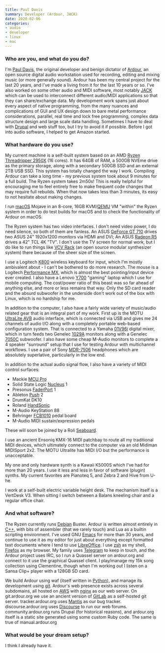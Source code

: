 ```yaml
---
title: Paul Davis
summary: Developer (Ardour, JACK) 
date: 2020-02-06
categories:
- audio
- developer 
- linux
- mac
---
```


### Who are you, and what do you do?

I'm [Paul Davis](http://equalarea.com/paul/ "Paul's website."), the original developer and benign dictator of [Ardour][], an open source digital audio workstation used for recording, editing and mixing music (or more generally sound). Ardour has been my central project for the last 20 years, and I've made a living from it for the last 10 years or so. I've also worked on some other audio and MIDI software, most notably [JACK][] which can be used to interconnect different audio/MIDI applications so that they can share/exchange data. My development work spans just about every aspect of native programming, from the many nuances and complications of GUI and UX design down to bare metal performance considerations, parallel, real time and lock free programming, complex data structure design and large scale data handling. Sometimes I have to deal with [Drupal][] and web stuff too, but I try to avoid it if possible. Before I got into audio software, I helped to get Amazon started.

### What hardware do you use?

My current machine is a self-built system based on an AMD [Ryzen Threadripper 2950X][ryzen-threadripper-2950x] (16 cores). It has 64GB of RAM, a 500GB NVEme drive as the primary storage, along with a secondary 500GB SSD and an external 2TB USB SSD. This system has totally changed the way I work. Compiling Ardour can take a long time - my previous system took about 9 minutes for a full build. The Ryzen system takes 2m50s! This is really helpful for encouraging me to feel entirely free to make frequent code changes that may require full rebuilds. When that now takes less than 3 minutes, its easy to not hesitate about making changes.

I run [macOS][] Mojave in an 8-core, 16GB KVM/[QEMU][] VM "within" the Ryzen system in order to do test builds for macOS and to check the functionality of Ardour on macOS.

The Ryzen system has two video interfaces. I don't need video power, I do need silence, so both of them are fanless. An ASUS [GeForce GT 710][geforce-gt-710] drives two ASUS 24" 1920x1200 monitors via HDMI and DVI; An ASUS [Radeon R5][radeon-r5-230] drives a 42" TCL 4K "TV". I don't use the TV screen for normal work, but I do like to run things like [VCV Rack][vcv-rack] (an open source modular synthesizer system) there because of the sheer size of the screen.

I use a Logitech [K800][] wireless keyboard for input, which I'm mostly ambivalent about - I can't be bothered to do more research. The mouse is a Logitech [Performance MX][performance-mouse-mx], which is almost the best pointing/input device ever created. I also have a Lenovo [Y700][ideapad-y700] "gaming" laptop which I use for mobile computing. The cost/power ratio of this beast was so far ahead of anything else, and more or less remains that way. Only the SD card reader and the absurd subwoofer in the underside don't work out of the box with Linux, which is no hardship for me.

In addition to the computer, I also have a fairly wide variety of music/audio related gear that is an integral part of my work. First up is the MOTU [UltraLite AVB][ultralite-avb] audio interface, which is connected via USB and gives me 24 channels of audio I/O along with a completely portable web-based configuration system. That is connected to a Yamaha [01V96i][] digital mixer, which in turn feeds two Genelec [1029A][] monitors along with a Genelec [7050C][] subwoofer. I also have some cheap M-Audio monitors to complete a 4 speaker "surround" setup that I use for testing Ardour with multichannel workflows. I use a pair of Sony [MDR-7506][] headphones which are absolutely superlative, particularly in the low end.

In addition to the actual audio signal flow, I also have a variety of MIDI control surfaces:

  - Mackie [MCU Pro][mcu-pro]
  - Solid State Logic [Nucleus][] 1
  - Presonus [FaderPort][] 1
  - Ableton [Push][] 2
  - DrumKat DK10
  - Roland [HandSonic][handsonic-hpd-20]
  - M-Audio KeyStation 88
  - Behringer [FCB1010][] pedal board
  - M-Audio MIDI sustain/expression pedals

These will soon be joined by a Roli [Seaboard][].

I use an ancient Ensoniq KMX-16 MIDI patchbay to route all my traditional MIDI devices, which ultimately connect to the computer via an old Midiman MIDISport 2x2. The MOTU Ultralite has MIDI I/O but the performance is unacceptable.

My one and only hardware synth is a Kawaii K5000S which I've had for more than 20 years. I use it less and less in favor of software (plugin) synths. My current favorites are Pianoteq 5, and Zebra 2 and Hive from U-he.

I work at a self-built electric variable height desk. The mechanism itself is a VertDesk V3. When sitting I switch between a Balans kneeling chair and a regular office chair. 

### And what software?

The Ryzen currently runs [Debian][] Buster. Ardour is written almost entirely in [C++][c-plusplus], with bits of assembler (that we rarely touch) and Lua as a builtin scripting environment. I've used GNU [Emacs][] for more than 30 years, and continue to use it as my editor for just about everything except formatted text documents where I tend to use [LibreOffice][]. I use [zsh][] as my shell, [Firefox][] as my browser. My family uses [Telegram][] to keep in touch, and the Ardour project uses IRC, so I run a Quassel server on ardour.org and connect to it use the graphical Quassel client. I play/manage my 15k song collection using Clementine, though when I'm working out I listen on a Sansa Clip+ player with a 128GB SD card. 

We build Ardour using waf (itself written in [Python][]), and manage its development using [git][].  Ardour's web presence exists across several subdomains, all hosted on [AWS][] with [nginx][] as our web server. On git.ardour.org we use an ancient version of [GitLab][] as a self-hosted git server. tracker.ardour.org uses [Mantis][] as our bug tracker. discourse.ardour.org uses [Discourse][] to run our web forums. community.ardour.org runs Drupal (for historical reasons), and ardour.org itself is a static site generated using some custom Ruby code. The same is true of manual.ardour.org

### What would be your dream setup?

I think I already have it.

[01v96i]: https://usa.yamaha.com/products/proaudio/mixers/01v96i/index.html "A digital mixer."
[1029a]: https://www.genelec.com/previous-models/1029a "Studio speakers."
[7050c]: https://www.genelec.com/7050c/ "A subwoofer."
[ardour]: http://ardour.org/ "A digital audio workstation."
[aws]: https://aws.amazon.com/ "Amazon's web service platforms."
[c-plusplus]: https://en.wikipedia.org/wiki/C%2B%2B "A compiled programming language."
[debian]: https://www.debian.org/ "A Linux distribution."
[discourse]: https://www.discourse.org/ "An open-source discussion platform."
[drupal]: https://www.drupal.org/ "An open-source content management system."
[emacs]: http://www.gnu.org/software/emacs/ "A free open-source text editor."
[faderport]: http://web.archive.org/web/20230322193518/https://www.presonus.com/products/FaderPort "A audio control deck."
[fcb1010]: http://web.archive.org/web/20211111012024/https://www.sweetwater.com/store/detail/FCB1010--behringer-midi-foot-controller-fcb1010 "A MIDI foot controller."
[firefox]: https://www.mozilla.org/en-US/firefox/new/ "A cross-platform open-source web browser."
[geforce-gt-710]: http://web.archive.org/web/20230815140353/https://www.asus.com/motherboards-components/graphics-cards/all-series/ "A graphics card."
[git]: https://git-scm.com/ "A version control system."
[gitlab]: https://about.gitlab.com/ "A git repository manager."
[handsonic-hpd-20]: https://www.roland.com/us/products/handsonic_hpd-20/ "A hand-held drum machine."
[ideapad-y700]: https://www.lenovo.com/us/en/p/88IPY700618 "A 15 inch gaming laptop."
[jack]: https://jackaudio.org/ "A tool for connecting audio sources."
[k800]: http://web.archive.org/web/20200706175515/https://www.logitech.com/en-us/product/wireless-illuminated-keyboard-k800.html "A wireless keyboard."
[libreoffice]: https://www.libreoffice.org/ "A free, open-source productivity suit."
[macos]: https://en.wikipedia.org/wiki/MacOS "An operating system for Mac hardware."
[mantis]: https://en.wikipedia.org/wiki/Mantis_Bug_Tracker "Web-based bug tracking software."
[mcu-pro]: http://web.archive.org/web/20230721222033/https://mackie.com/en/products/controllers/mcu-pro-and-xt-pro "An audio control deck."
[mdr-7506]: http://web.archive.org/web/20230522193817/https://www.amazon.com/Sony-MDR7506-Professional-Diaphragm-Headphone/dp/B000AJIF4E "Studio-quality headphones."
[nginx]: http://nginx.org/ "A very fast web/mail server."
[nucleus]: https://www.solidstatelogic.com/support/discontinued-products?active=11 "An audio controller."
[performance-mouse-mx]: https://www.logitech.com/en-us/product/performance-mouse-mx.html "A wireless laser mouse."
[push]: https://www.ableton.com/en/push/ "Unique music-making hardware."
[python]: https://www.python.org/ "An interpreted scripting language."
[qemu]: https://en.wikipedia.org/wiki/QEMU "Open-source emulation software."
[radeon-r5-230]: http://web.archive.org/web/20230816160628/https://www.asus.com/motherboards-components/graphics-cards/all-series/ "A graphics card."
[ryzen-threadripper-2950x]: https://www.tomshardware.com/reviews/amd-ryzen-threadripper-2950x-2990wx-cpu,5797.html "A computer processor."
[seaboard]: https://roli.com/products/seaboard/rise2 "A unique musical keyboard."
[telegram]: https://telegram.org/ "A secure messaging service."
[ultralite-avb]: https://motu.com/products/avb/ultralite-avb/ "An 18 port audio interface."
[vcv-rack]: https://vcvrack.com/ "A virtual audio rack."
[zsh]: https://www.zsh.org/ "An interactive shell and scripting language."
